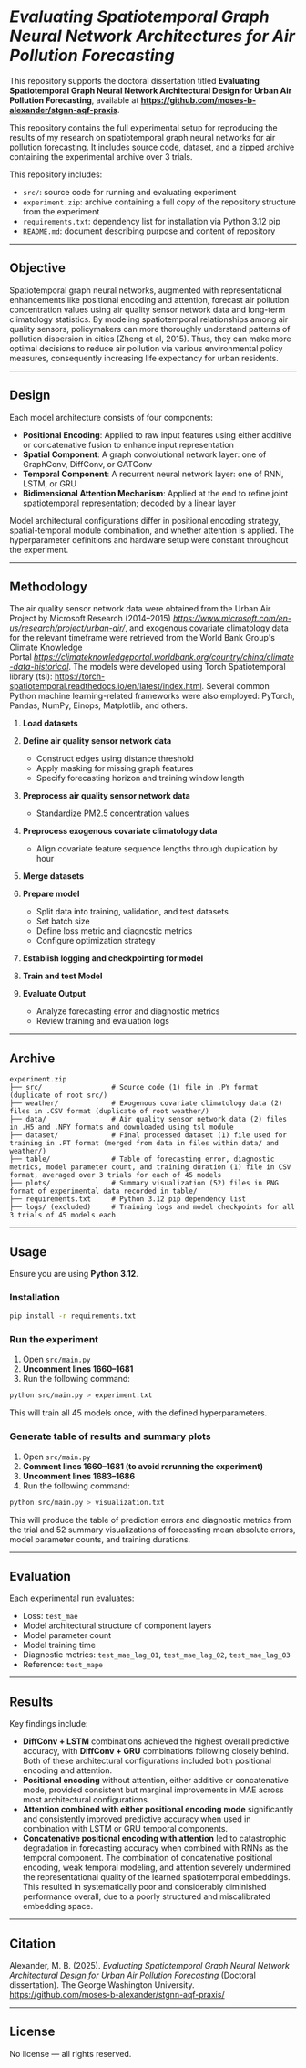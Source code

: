 # ***Evaluating Spatiotemporal Graph Neural Network Architectures for Air Pollution Forecasting***

This repository supports the doctoral dissertation titled **Evaluating Spatiotemporal Graph Neural Network Architectural Design for Urban Air Pollution Forecasting**, available at **https://github.com/moses-b-alexander/stgnn-aqf-praxis**.

This repository contains the full experimental setup for reproducing the results of my research on spatiotemporal graph neural networks for air pollution forecasting. It includes source code, dataset, and a zipped archive containing the experimental archive over 3 trials.

This repository includes:

* `src/`: source code for running and evaluating experiment
* `experiment.zip`: archive containing a full copy of the repository structure from the experiment
* `requirements.txt`: dependency list for installation via Python 3.12 pip
* `README.md`: document describing purpose and content of repository

---

## Objective

Spatiotemporal graph neural networks, augmented with representational enhancements like positional encoding and attention, forecast air pollution concentration values using air quality sensor network data and long-term climatology statistics. By modeling spatiotemporal relationships among air quality sensors, policymakers can more thoroughly understand patterns of pollution dispersion in cities (Zheng et al, 2015). Thus, they can make more optimal decisions to reduce air pollution via various environmental policy measures, consequently increasing life expectancy for urban residents.

---

## Design

Each model architecture consists of four components:

* **Positional Encoding**: Applied to raw input features using either additive or concatenative fusion to enhance input representation
* **Spatial Component**: A graph convolutional network layer: one of GraphConv, DiffConv, or GATConv
* **Temporal Component**: A recurrent neural network layer: one of RNN, LSTM, or GRU
* **Bidimensional Attention Mechanism**: Applied at the end to refine joint spatiotemporal representation; decoded by a linear layer

Model architectural configurations differ in positional encoding strategy, spatial-temporal module combination, and whether attention is applied. The hyperparameter definitions and hardware setup were constant throughout the experiment.

---

## Methodology

The air quality sensor network data were obtained from the Urban Air Project by Microsoft Research (2014–2015) *https://www.microsoft.com/en-us/research/project/urban-air/*, and exogenous covariate climatology data for the relevant timeframe were retrieved from the World Bank Group's Climate Knowledge Portal *https://climateknowledgeportal.worldbank.org/country/china/climate-data-historical*. The models were developed using Torch Spatiotemporal library (tsl): https://torch-spatiotemporal.readthedocs.io/en/latest/index.html. Several common Python machine learning-related frameworks were also employed: PyTorch, Pandas, NumPy, Einops, Matplotlib, and others.

1. **Load datasets**
2. **Define air quality sensor network data**

   * Construct edges using distance threshold
   * Apply masking for missing graph features
   * Specify forecasting horizon and training window length
3. **Preprocess air quality sensor network data**

   * Standardize PM2.5 concentration values
4. **Preprocess exogenous covariate climatology data**

   * Align covariate feature sequence lengths through duplication by hour
5. **Merge datasets**
6. **Prepare model**

   * Split data into training, validation, and test datasets
   * Set batch size
   * Define loss metric and diagnostic metrics
   * Configure optimization strategy
7. **Establish logging and checkpointing for model**
8. **Train and test Model**
9. **Evaluate Output**

   * Analyze forecasting error and diagnostic metrics
   * Review training and evaluation logs

---

## Archive

```
experiment.zip
├── src/                 # Source code (1) file in .PY format (duplicate of root src/)
├── weather/             # Exogenous covariate climatology data (2) files in .CSV format (duplicate of root weather/)
├── data/                # Air quality sensor network data (2) files in .H5 and .NPY formats and downloaded using tsl module
├── dataset/             # Final processed dataset (1) file used for training in .PT format (merged from data in files within data/ and weather/)
├── table/               # Table of forecasting error, diagnostic metrics, model parameter count, and training duration (1) file in CSV format, averaged over 3 trials for each of 45 models
├── plots/               # Summary visualization (52) files in PNG format of experimental data recorded in table/
├── requirements.txt     # Python 3.12 pip dependency list
├── logs/ (excluded)     # Training logs and model checkpoints for all 3 trials of 45 models each
```

---

## Usage

Ensure you are using **Python 3.12**.

### Installation

```bash
pip install -r requirements.txt
```

### Run the experiment

1. Open `src/main.py`
2. **Uncomment lines 1660–1681**
3. Run the following command:

```bash
python src/main.py > experiment.txt
```

This will train all 45 models once, with the defined hyperparameters.

### Generate table of results and summary plots

1. Open `src/main.py`
2. **Comment lines 1660–1681 (to avoid rerunning the experiment)**
3. **Uncomment lines 1683–1686**
4. Run the following command:

```bash
python src/main.py > visualization.txt
```

This will produce the table of prediction errors and diagnostic metrics from the trial and 52 summary visualizations of forecasting mean absolute errors, model parameter counts, and training durations.

---

## Evaluation

Each experimental run evaluates:

* Loss: `test_mae`
* Model architectural structure of component layers
* Model parameter count
* Model training time
* Diagnostic metrics: `test_mae_lag_01`, `test_mae_lag_02`, `test_mae_lag_03`
* Reference: `test_mape`

---

## Results

Key findings include:

* **DiffConv + LSTM** combinations achieved the highest overall predictive accuracy, with **DiffConv + GRU** combinations following closely behind. Both of these architectural configurations included both positional encoding and attention.
* **Positional encoding** without attention, either additive or concatenative mode, provided consistent but marginal improvements in MAE across most architectural configurations.
* **Attention combined with either positional encoding mode** significantly and consistently improved predictive accuracy when used in combination with LSTM or GRU temporal components.
* **Concatenative positional encoding with attention** led to catastrophic degradation in forecasting accuracy when combined with RNNs as the temporal component. The combination of concatenative positional encoding, weak temporal modeling, and attention severely undermined the representational quality of the learned spatiotemporal embeddings. This resulted in systematically poor and considerably diminished performance overall, due to a poorly structured and miscalibrated embedding space.

---

## Citation

Alexander, M. B. (2025). *Evaluating Spatiotemporal Graph Neural Network Architectural Design for Urban Air Pollution Forecasting* (Doctoral dissertation). The George Washington University. https://github.com/moses-b-alexander/stgnn-aqf-praxis/

---

## License

No license — all rights reserved.







